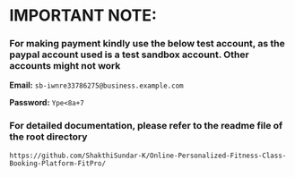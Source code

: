 # IMPORTANT NOTE:

### **For making payment kindly use the below test account, as the paypal account used is a test sandbox account. Other accounts might not work**

**Email:** ``` sb-iwnre33786275@business.example.com ```

**Password:** ``` Ype<8a+7 ```

### For detailed documentation, please refer to the readme file of the root directory

```
https://github.com/ShakthiSundar-K/Online-Personalized-Fitness-Class-Booking-Platform-FitPro/
```
